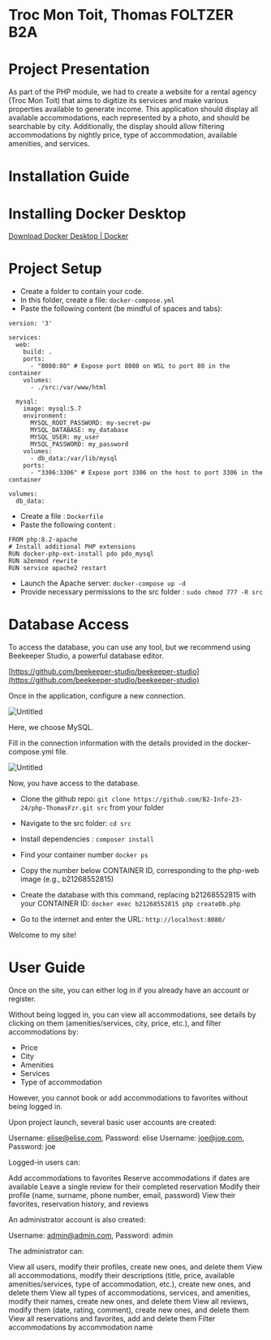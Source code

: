 # Troc Mon Toit, Thomas FOLTZER B2A #

# Project Presentation
As part of the PHP module, we had to create a website for a rental agency (Troc Mon Toit) that aims to digitize its services and make various properties available to generate income. This application should display all available accommodations, each represented by a photo, and should be searchable by city. Additionally, the display should allow filtering accommodations by nightly price, type of accommodation, available amenities, and services.

# Installation Guide


# Installing Docker Desktop

[Download Docker Desktop | Docker](https://www.docker.com/products/docker-desktop/)

# Project Setup
- Create a folder to contain your code.
- In this folder, create a file: `docker-compose.yml`
- Paste the following content (be mindful of spaces and tabs):

```
version: '3'

services:
  web:
    build: .
    ports:
      - "8080:80" # Expose port 8080 on WSL to port 80 in the container
    volumes:
      - ./src:/var/www/html

  mysql:
    image: mysql:5.7
    environment:
      MYSQL_ROOT_PASSWORD: my-secret-pw
      MYSQL_DATABASE: my_database
      MYSQL_USER: my_user
      MYSQL_PASSWORD: my_password
    volumes:
      - db_data:/var/lib/mysql
    ports:
      - "3306:3306" # Expose port 3306 on the host to port 3306 in the container

volumes:
  db_data:
  ```

- Create a file : ```Dockerfile```  
- Paste the following content :  
  
 ```
FROM php:8.2-apache
# Install additional PHP extensions
RUN docker-php-ext-install pdo pdo_mysql
RUN a2enmod rewrite
RUN service apache2 restart 
```

  
- Launch the Apache server: ```docker-compose up -d``` 
- Provide necessary permissions to the src folder : ```sudo chmod 777 -R src```  
  

# Database Access

To access the database, you can use any tool, but we recommend using Beekeeper Studio, a powerful database editor.

[https://github.com/beekeeper-studio/beekeeper-studio](https://github.com/beekeeper-studio/beekeeper-studio)

Once in the application, configure a new connection. 

![Untitled](https://i.imgur.com/RZ693Z2.png)

Here, we choose MySQL. 

Fill in the connection information with the details provided in the docker-compose.yml file.

![Untitled](https://i.imgur.com/uxmEInv.png)

Now, you have access to the database.


- Clone the github repo: ```git clone https://github.com/B2-Info-23-24/php-ThomasFzr.git src``` from your folder
- Navigate to the src folder: ```cd src```
- Install dependencies : ```composer install```

- Find your container number ```docker ps```
- Copy the number below CONTAINER ID, corresponding to the php-web image (e.g., b21268552815)

- Create the database with this command, replacing b21268552815 with your CONTAINER ID:  ```docker exec b21268552815 php createDb.php```

- Go to the internet and enter the URL: `http://localhost:8080/`

Welcome to my site!

  
# User Guide
Once on the site, you can either log in if you already have an account or register.

Without being logged in, you can view all accommodations, see details by clicking on them (amenities/services, city, price, etc.), and filter accommodations by:
- Price
- City
- Amenities
- Services
- Type of accommodation
  
However, you cannot book or add accommodations to favorites without being logged in.

Upon project launch, several basic user accounts are created:

Username: elise@elise.com, Password: elise
Username: joe@joe.com, Password: joe


Logged-in users can:

Add accommodations to favorites
Reserve accommodations if dates are available
Leave a single review for their completed reservation
Modify their profile (name, surname, phone number, email, password)
View their favorites, reservation history, and reviews


An administrator account is also created:

Username: admin@admin.com, Password: admin


The administrator can:

View all users, modify their profiles, create new ones, and delete them
View all accommodations, modify their descriptions (title, price, available amenities/services, type of accommodation, etc.), create new ones, and delete them
View all types of accommodations, services, and amenities, modify their names, create new ones, and delete them
View all reviews, modify them (date, rating, comment), create new ones, and delete them
View all reservations and favorites, add and delete them
Filter accommodations by accommodation name
